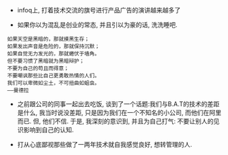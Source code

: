 * infoq上, 打着技术交流的旗号进行产品广告的演讲越来越多了

* 如果你以为混乱是创业的常态, 并且引以为豪的话, 洗洗睡吧.

```
如果天空是黑暗的，那就摸黑生存；
如果发出声音是危险的，那就保持沉默；
如果自觉无力发光的，那就蜷伏于墙角。
但不要习惯了黑暗就为黑暗辩护；
不要为自己的苟且而得意；
不要嘲讽那些比自己更勇敢热情的人们。
我们可以卑微如尘土，不可扭曲如蛆虫。
——曼德拉
```

* 之前跟公司的同事一起出去吃饭, 谈到了一个话题:我们与B.A.T的技术的差距是什么, 我当时说没差距, 只是因为我们在一个不知名的小公司, 而他们在阿里而已. 但, 他们不信. 于是, 我深刻的意识到, 并且为自己打气: 不要让别人的见识影响到自己的认知.

* 打从心底鄙视那些做了一两年技术就自我感觉良好, 想转管理的人.
